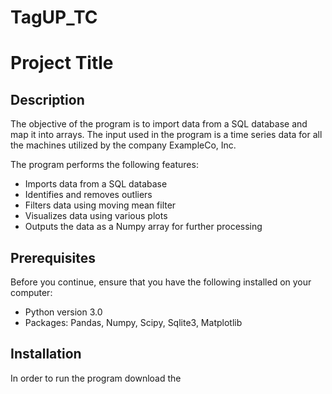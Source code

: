 # TagUP_TC

# Project Title

## Description
The objective of the program is to import data from a SQL database and map it into arrays. The input used in the program is a time series data for all the machines utilized by the company ExampleCo, Inc. 

The program performs the following features:
* Imports data from a SQL database
* Identifies and removes outliers
* Filters data using moving mean filter
* Visualizes data using various plots
* Outputs the data as a Numpy array for further processing

## Prerequisites
Before you continue, ensure that you have the following installed on your computer:
* Python version 3.0
* Packages: Pandas, Numpy, Scipy, Sqlite3, Matplotlib

## Installation
In order to run the program download the 
